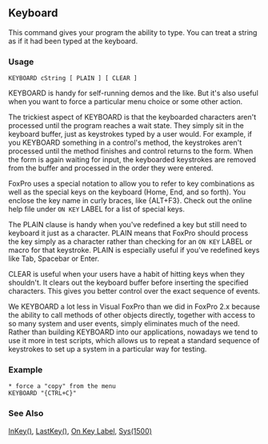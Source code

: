## Keyboard

This command gives your program the ability to type. You can treat a string as if it had been typed at the keyboard. 

### Usage

```foxpro
KEYBOARD cString [ PLAIN ] [ CLEAR ]
```

KEYBOARD is handy for self-running demos and the like. But it's also useful when you want to force a particular menu choice or some other action.

The trickiest aspect of KEYBOARD is that the keyboarded characters aren't processed until the program reaches a wait state. They simply sit in the keyboard buffer, just as keystrokes typed by a user would. For example, if you KEYBOARD something in a control's method, the keystrokes aren't processed until the method finishes and control returns to the form. When the form is again waiting for input, the keyboarded keystrokes are removed from the buffer and processed in the order they were entered.

FoxPro uses a special notation to allow you to refer to key combinations as well as the special keys on the keyboard (Home, End, and so forth). You enclose the key name in curly braces, like \{ALT+F3}. Check out the online help file under `ON KEY` LABEL for a list of special keys.

The PLAIN clause is handy when you've redefined a key but still need to keyboard it just as a character. PLAIN means that FoxPro should process the key simply as a character rather than checking for an `ON KEY` LABEL or macro for that keystroke. PLAIN is especially useful if you've redefined keys like Tab, Spacebar or Enter.

CLEAR is useful when your users have a habit of hitting keys when they shouldn't. It clears out the keyboard buffer before inserting the specified characters. This gives you better control over the exact sequence of events.

We KEYBOARD a lot less in Visual FoxPro than we did in FoxPro 2.x because the ability to call methods of other objects directly, together with access to so many system and user events, simply eliminates much of the need. Rather than building KEYBOARD into our applications, nowadays we tend to use it more in test scripts, which allows us to repeat a standard sequence of keystrokes to set up a system in a particular way for testing.

### Example

```foxpro
* force a "copy" from the menu
KEYBOARD "{CTRL+C}"
```
### See Also

[InKey()](s4g117.md), [LastKey()](s4g117.md), [On Key Label](s4g100.md), [Sys(1500)](s4g709.md)